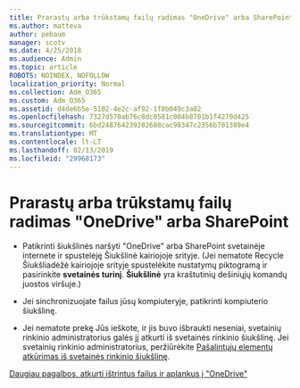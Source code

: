 ```yaml
---
title: Prarastų arba trūkstamų failų radimas "OneDrive" arba SharePoint
ms.author: matteva
author: pebaum
manager: scotv
ms.date: 4/25/2018
ms.audience: Admin
ms.topic: article
ROBOTS: NOINDEX, NOFOLLOW
localization_priority: Normal
ms.collection: Adm_O365
ms.custom: Adm_O365
ms.assetid: d4de6b5e-5102-4e2c-af92-1f8b049c3a02
ms.openlocfilehash: 7327d570ab76c8dc0581c004b8701b1f4270d425
ms.sourcegitcommit: 6bd248764239282688cac98347c2356b701389e4
ms.translationtype: MT
ms.contentlocale: lt-LT
ms.lasthandoff: 02/13/2019
ms.locfileid: "29968173"
---
```

# <a name="find-lost-or-missing-files-in-onedrive-or-sharepoint"></a>Prarastų arba trūkstamų failų radimas "OneDrive" arba SharePoint

- Patikrinti šiukšlinės naršyti "OneDrive" arba SharePoint svetainėje internete ir spustelėję Šiukšlinė kairiojoje srityje. (Jei nematote Recycle Šiukšliadėžė kairiojoje srityje spustelėkite nustatymų piktogramą ir pasirinkite **svetainės turinį**. **Šiukšlinė** yra kraštutinių dešiniųjų komandų juostos viršuje.) 
    
- Jei sinchronizuojate failus jūsų kompiuteryje, patikrinti kompiuterio šiukšlinę. 
    
- Jei nematote prekę Jūs ieškote, ir jis buvo išbraukti neseniai, svetainių rinkinio administratorius galės jį atkurti iš svetainės rinkinio šiukšlinę. Jei svetainių rinkinio administratorius, peržiūrėkite [Pašalintųjų elementų atkūrimas iš svetainės rinkinio šiukšlinę](https://go.microsoft.com/fwlink/?linkid=866439).
    
[Daugiau pagalbos, atkurti ištrintus failus ir aplankus į "OneDrive"](https://go.microsoft.com/fwlink/?linkid=872872)
  

